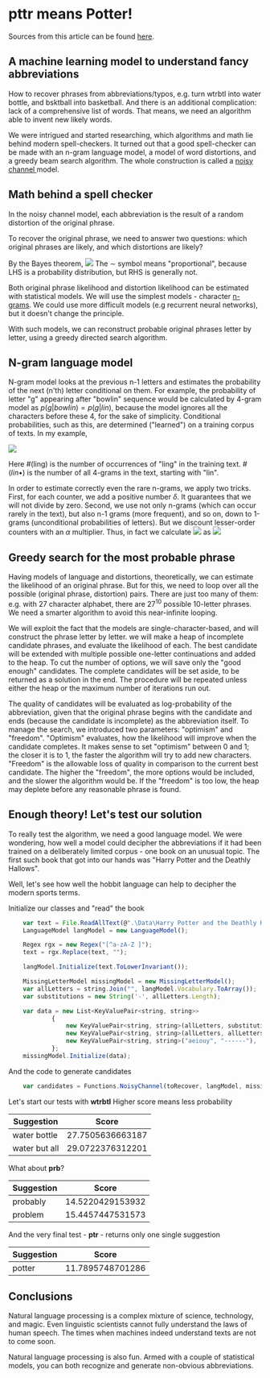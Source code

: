 # pttr means Potter!

Sources from this article can be found [here](https://github.com/mka-rainmaker/nlp-ptr).

## A machine learning model to understand fancy abbreviations 

How to recover phrases from abbreviations/typos, e.g. turn wtrbtl into water bottle, and bsktball into basketball. And there is an additional complication: lack of a comprehensive list of words. 
That means, we need an algorithm able to invent new likely words.

We were intrigued and started researching, which algorithms and math lie behind modern spell-checkers. It turned out that a good spell-checker can be made with an n-gram language model, a model of word distortions, and a greedy beam search algorithm. The whole construction is called a <a href="http://web.stanford.edu/~jurafsky/slp3/5.pdf">noisy channel </a> model.

## Math behind a spell checker

In the noisy channel model, each abbreviation is the result of a random distortion of the original phrase.

To recover the original phrase, we need to answer two questions: which original phrases are likely, and which distortions are likely?

By the Bayes theorem,
<img src="https://render.githubusercontent.com/render/math?math=p%28phrase%7Cabbreviation%29%20%5Csim%20p%28phrase%29%20p%28abbreviation%7Cphrase%29%20%3D%20%5C%5C%20%3D%20p%28phrase%29%20%5Csum%20p%28distortion%7Cphrase%29&mode=display" />
The $\sim$ symbol means "proportional", because LHS is a probability distribution, but RHS is generally not.

Both original phrase likelihood and distortion likelihood can be estimated with statistical models. We will use the simplest models - character [n-grams](https://en.wikipedia.org/wiki/N-gram). 
We could use more difficult models (e.g recurrent neural networks), but it doesn't change the principle.

With such models, we can reconstruct probable original phrases letter by letter, using a greedy directed search algorithm.


## N-gram language model

N-gram model looks at the previous n-1 letters and estimates the probability of the next (n'th) letter conditional on them. For example, the probability of letter "g" appearing after "bowlin" sequence would be calculated by 4-gram model as $p(g|bowlin)=p(g|lin)$, because the model ignores all the characters before these 4, for the sake of simplicity. Conditional probabilities, such as this, are determined ("learned") on a training corpus of texts. In my example,

<img src="https://render.githubusercontent.com/render/math?math=p%28g%7Clin%29%3D%5Cfrac%7B%5C%23%28ling%29%7D%7B%5C%23%28lin%5Cbullet%29%7D%3D%5Cfrac%7B%5C%23%28ling%29%7D%7B%5C%23%28lina%29%2B%5C%23%28linb%29%2B%5C%23%28linc%29%2B...%7D&mode=display" />

Here #(ling) is the number of occurrences of "ling" in the training text. $\#(lin\bullet)$ is the number of all 4-grams in the text, starting with "lin".

In order to estimate correctly even the rare n-grams, we apply two tricks. First, for each counter, we add a positive number $\delta$. It guarantees that we will not divide by zero. Second, we use not only n-grams (which can occur rarely in the text), but also n-1 grams (more frequent), and so on, down to 1-grams (unconditional probabilities of letters). But we discount lesser-order counters with an $\alpha$ multiplier. 
Thus, in fact we calculate <img src="https://render.githubusercontent.com/render/math?math=p%28g%7Clin%29&mode=inline" /> as
<img src="https://render.githubusercontent.com/render/math?math=p%28g%7Clin%29%3D%5Cfrac%7B%28%5C%23%28ling%29%2B1%29%20%2B%20%5Calpha%20%28%5C%23%28ing%29%2B1%29%20%2B%20%5Calpha%5E2%20%28%5C%23%28ng%29%2B1%29%20%2B%20%5Calpha%5E3%20%28%5C%23%28g%29%2B1%29%7D%7B%28%5C%23%28lin%5Cbullet%29%2B1%29%20%2B%20%5Calpha%20%28%5C%23%28in%5Cbullet%29%2B1%29%20%2B%20%5Calpha%5E2%20%28%5C%23%28n%5Cbullet%29%2B1%29%20%2B%20%5Calpha%5E3%20%28%5C%23%28%5Cbullet%29%2B1%29%7D&mode=display" />

## Greedy search for the most probable phrase

Having models of language and distortions, theoretically, we can estimate the likelihood of an original phrase. But for this, we need to loop over all the possible (original phrase, distortion) pairs. There are just too many of them: e.g. with 27 character alphabet, there are  $27^{10}$ possible 10-letter phrases. We need a smarter algorithm to avoid this near-infinite looping.

We will exploit the fact that the models are single-character-based, and will construct the phrase letter by letter. we will make a heap of incomplete candidate phrases, and evaluate the likelihood of each. The best candidate will be extended with multiple possible one-letter continuations and added to the heap. To cut the number of options, we will save only the "good enough" candidates. The complete candidates will be set aside, to be returned as a solution in the end. The procedure will be repeated unless either the heap or the maximum number of iterations run out.

The quality of candidates will be evaluated as log-probability of the abbreviation, given that the original phrase begins with the candidate and ends (because the candidate is incomplete) as the abbreviation itself. To manage the search, we introduced two parameters: "optimism" and "freedom". "Optimism" evaluates, how the likelihood will improve when the candidate completes. It makes sense to set "optimism" between 0 and 1; the closer it is to 1, the faster the algorithm will try to add new characters. "Freedom" is the allowable loss of quality in comparison to the current best candidate. The higher the "freedom", the more options would be included, and the slower the algorithm would be. If the "freedom" is too low, the heap may deplete before any reasonable phrase is found.

## Enough theory! Let's test our solution

To really test the algorithm, we need a good language model. We were wondering, how well a model could decipher the abbreviations if it had been trained on a deliberately limited corpus - one book on an unusual topic. The first such book that got into our hands was "Harry Potter and the Deathly Hallows". 

Well, let's see how well the hobbit language can help to decipher the modern sports terms.

Initialize our classes and "read" the book

```javascript
    var text = File.ReadAllText(@".\Data\Harry Potter and the Deathly Hallows.txt");
    LanguageModel langModel = new LanguageModel();

    Regex rgx = new Regex("[^a-zA-Z ]");
    text = rgx.Replace(text, "");

    langModel.Initialize(text.ToLowerInvariant());

    MissingLetterModel missingModel = new MissingLetterModel();
    var allLetters = string.Join("", langModel.Vocabulary.ToArray());
    var substitutions = new String('-', allLetters.Length);

    var data = new List<KeyValuePair<string, string>>
            {
                new KeyValuePair<string, string>(allLetters, substitutions),
                new KeyValuePair<string, string>(allLetters, allLetters),
                new KeyValuePair<string, string>("aeiouy", "------"),
            };
    missingModel.Initialize(data);
```

And the code to generate candidates
```javascript
    var candidates = Functions.NoisyChannel(toRecover, langModel, missingModel);
```

Let's start our tests with **wtrbtl**
Higher score means less probability

| Suggestion| Score|
|--|--|
|water bottle | 27.7505636663187 |
|water but all|29.0722376312201|

What about **prb**?

|Suggestion|Score  |
|--|--|
| probably | 14.5220429153932 |
|problem|15.4457447531573|

And the very final test - **ptr** - returns only one single suggestion

|Suggestion|Score  |
|--|--|
| potter| 11.7895748701286 |

## Conclusions

Natural language processing is a complex mixture of science, technology, and magic. Even linguistic scientists cannot fully understand the laws of human speech. The times when machines indeed understand texts are not to come soon.

Natural language processing is also fun. Armed with a couple of statistical models, you can both recognize and generate non-obvious abbreviations.
